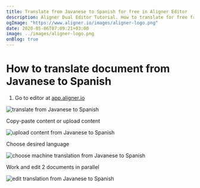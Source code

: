 ```yaml
---
title: Translate from Javanese to Spanish for free in Aligner Editor
description: Aligner Dual Editor Tutorial. How to translate for free from Javanese to Spanish. Aligner is multilingual document management platform. 
ogImage: "https://www.aligner.io/images/aligner-logo.png"
date: 2020-05-06T07:09:21+03:00
image: ../images/aligner-logo.png
onBlog: true
---
```


# How to translate document from Javanese to Spanish

1. Go to editor at [app.aligner.io](https://app.aligner.io "Aligner App web page")

![translate from Javanese to Spanish](../aligner-blank-editor.png "translate from Javanese to Spanish")

Copy-paste content or upload content

![upload content from Javanese to Spanish](../aligner-uploaded-document.png "upload content from Javanese to Spanish")

Choose desired language

![choose machine translation from Javanese to Spanish](../aligner-language-dropdown.png "choose machine translation from Javanese to Spanish")

Work and edit 2 documents in parallel

![edit translation from Javanese to Spanish](../aligner-double-sitded-editor.png "edit translation from Javanese to Spanish")

